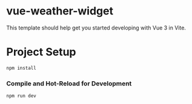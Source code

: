 # vue-weather-widget

This template should help get you started developing with Vue 3 in Vite.

# Project Setup

```sh
npm install
```

### Compile and Hot-Reload for Development

```sh
npm run dev
```
